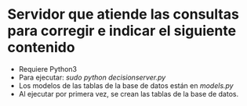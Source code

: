# Servidor que atiende las consultas para corregir e indicar el siguiente contenido

* Requiere Python3
* Para ejecutar: *sudo python decisionserver.py*
* Los modelos de las tablas de la base de datos están en *models.py*
* Al ejecutar por primera vez, se crean las tablas de la base de datos.